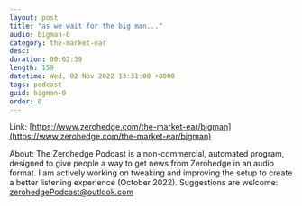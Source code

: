 ```yaml
---
layout: post
title: "as we wait for the big man..."
audio: bigman-0
category: the-market-ear
desc: 
duration: 00:02:39
length: 159
datetime: Wed, 02 Nov 2022 13:31:00 +0000
tags: podcast
guid: bigman-0
order: 0
---
```



Link: [https://www.zerohedge.com/the-market-ear/bigman](https://www.zerohedge.com/the-market-ear/bigman)

About: The Zerohedge Podcast is a non-commercial, automated program, designed to give people a way to get news from Zerohedge in an audio format.  I am actively working on tweaking and improving the setup to create a better listening experience (October 2022).  Suggestions are welcome: [zerohedgePodcast@outlook.com](mailto:zerohedgePodcast@outlook.com)